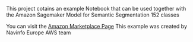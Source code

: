 This project cotains an example Notebook that can be used together with the Amazon Sagemaker Model for Semantic Segmentation 152 classes

You can visit the [Amazon Marketplace Page](https://aws.amazon.com/marketplace/pp/prodview-irr25mwnbqklg)
This example was created by Navinfo Europe AWS team